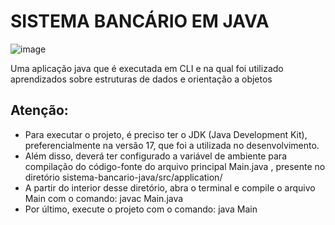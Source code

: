 # SISTEMA BANCÁRIO EM JAVA
![image](https://github.com/diegomcoder/sistema-bancario-java/assets/74707450/775cd518-aa8c-4e47-8d63-6d93d79e0e60)

Uma aplicação java que é executada em CLI e na qual foi utilizado aprendizados sobre estruturas de dados e orientação a objetos
## Atenção:
* Para executar o projeto, é preciso ter o JDK (Java Development Kit), preferencialmente na versão 17, que foi a utilizada no desenvolvimento.
* Além disso, deverá ter configurado a variável de ambiente para compilação do código-fonte do arquivo principal Main.java , presente no diretório sistema-bancario-java/src/application/
* A partir do interior desse diretório, abra o terminal e compile o arquivo Main com o comando: javac Main.java
* Por último, execute o projeto com o comando: java Main
